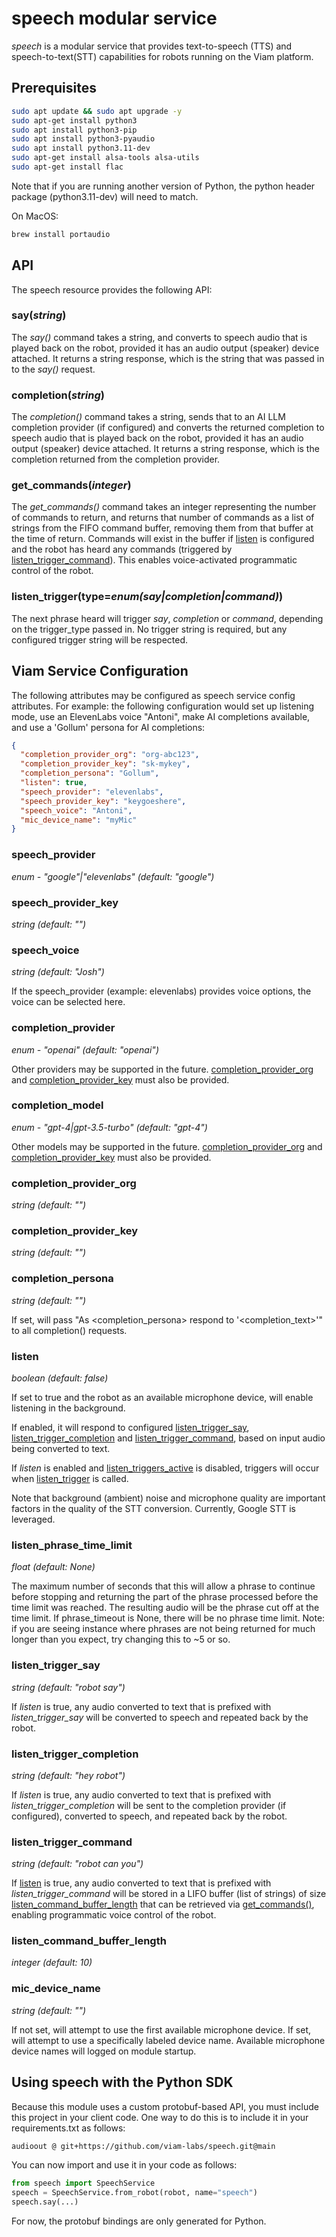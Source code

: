 # speech modular service

*speech* is a modular service that provides text-to-speech (TTS) and speech-to-text(STT) capabilities for robots running on the Viam platform.

## Prerequisites

``` bash
sudo apt update && sudo apt upgrade -y
sudo apt-get install python3
sudo apt install python3-pip
sudo apt install python3-pyaudio
sudo apt install python3.11-dev
sudo apt-get install alsa-tools alsa-utils
sudo apt-get install flac
```

Note that if you are running another version of Python, the python header package (python3.11-dev) will need to match.

On MacOS:

``` bash
brew install portaudio
```

## API

The speech resource provides the following API:

### say(*string*)

The *say()* command takes a string, and converts to speech audio that is played back on the robot, provided it has an audio output (speaker) device attached.
It returns a string response, which is the string that was passed in to the *say()* request.


### completion(*string*)

The *completion()* command takes a string, sends that to an AI LLM completion provider (if configured) and converts the returned completion to speech audio that is played back on the robot, provided it has an audio output (speaker) device attached.
It returns a string response, which is the completion returned from the completion provider.

### get_commands(*integer*)

The *get_commands()* command takes an integer representing the number of commands to return, and returns that number of commands as a list of strings from the FIFO command buffer, removing them from that buffer at the time of return.
Commands will exist in the buffer if [listen](#listen) is configured and the robot has heard any commands (triggered by [listen_trigger_command](#listen_trigger_command)).
This enables voice-activated programmatic control of the robot.

### listen_trigger(type=*enum(say|completion|command)*)

The next phrase heard will trigger *say*, *completion* or *command*, depending on the trigger_type passed in.
No trigger string is required, but any configured trigger string will be respected.

## Viam Service Configuration

The following attributes may be configured as speech service config attributes.
For example: the following configuration would set up listening mode, use an ElevenLabs voice "Antoni", make AI completions available, and use a 'Gollum' persona for AI completions:

``` json
{
  "completion_provider_org": "org-abc123",
  "completion_provider_key": "sk-mykey",
  "completion_persona": "Gollum",
  "listen": true,
  "speech_provider": "elevenlabs",
  "speech_provider_key": "keygoeshere",
  "speech_voice": "Antoni",
  "mic_device_name": "myMic"
}
```

### speech_provider

*enum - "google"|"elevenlabs" (default: "google")*

### speech_provider_key

*string (default: "")*

### speech_voice

*string (default: "Josh")*

If the speech_provider (example: elevenlabs) provides voice options, the voice can be selected here.

### completion_provider

*enum - "openai" (default: "openai")*

Other providers may be supported in the future.  [completion_provider_org](#completion_provider_org) and [completion_provider_key](#completion_provider_key) must also be provided.

### completion_model

*enum - "gpt-4|gpt-3.5-turbo" (default: "gpt-4")*

Other models may be supported in the future.  [completion_provider_org](#completion_provider_org) and [completion_provider_key](#completion_provider_key) must also be provided.

### completion_provider_org

*string (default: "")*

### completion_provider_key

*string (default: "")*

### completion_persona

*string (default: "")*

If set, will pass "As <completion_persona> respond to '<completion_text>'" to all completion() requests.

### listen

*boolean (default: false)*

If set to true and the robot as an available microphone device, will enable listening in the background.

If enabled, it will respond to configured [listen_trigger_say](#listen_trigger_say), [listen_trigger_completion](#listen_trigger_completion) and [listen_trigger_command](#listen_trigger_command), based on input audio being converted to text.

If *listen* is enabled and [listen_triggers_active](#listen_triggers_active) is disabled, triggers will occur when [listen_trigger](#listen_trigger) is called.

Note that background (ambient) noise and microphone quality are important factors in the quality of the STT conversion.
Currently, Google STT is leveraged.

### listen_phrase_time_limit

*float (default: None)*

The maximum number of seconds that this will allow a phrase to continue before stopping and returning the part of the phrase processed before the time limit was reached.
The resulting audio will be the phrase cut off at the time limit.
If phrase_timeout is None, there will be no phrase time limit.
Note: if you are seeing instance where phrases are not being returned for much longer than you expect, try changing this to ~5 or so.

### listen_trigger_say

*string (default: "robot say")*

If *listen* is true, any audio converted to text that is prefixed with *listen_trigger_say* will be converted to speech and repeated back by the robot.

### listen_trigger_completion

*string (default: "hey robot")*

If *listen* is true, any audio converted to text that is prefixed with *listen_trigger_completion* will be sent to the completion provider (if configured), converted to speech, and repeated back by the robot.

### listen_trigger_command

*string (default: "robot can you")*

If [listen](#listen) is true, any audio converted to text that is prefixed with *listen_trigger_command* will be stored in a LIFO buffer (list of strings) of size [listen_command_buffer_length](#listen_command_buffer_length) that can be retrieved via [get_commands()](#get_commandsinteger), enabling programmatic voice control of the robot.

### listen_command_buffer_length

*integer (default: 10)*

### mic_device_name

*string (default: "")*

If not set, will attempt to use the first available microphone device.
If set, will attempt to use a specifically labeled device name.
Available microphone device names will logged on module startup.

## Using speech with the Python SDK

Because this module uses a custom protobuf-based API, you must include this project in your client code.  One way to do this is to include it in your requirements.txt as follows:

``` txt
audioout @ git+https://github.com/viam-labs/speech.git@main
```

You can now import and use it in your code as follows:

``` python
from speech import SpeechService
speech = SpeechService.from_robot(robot, name="speech")
speech.say(...)
```

For now, the protobuf bindings are only generated for Python.
